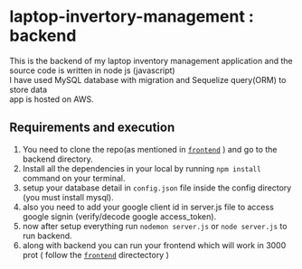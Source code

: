 # laptop-invertory-management : backend
This is the backend of my laptop inventory management application and the source code is written in node js (javascript)<br/>
I have used MySQL database with migration and Sequelize query(ORM) to store data <br/>
app is hosted on AWS. <br/>

## Requirements and execution
1. You need to clone the repo(as mentioned in <a href="">`frontend`</a> ) and go to the backend directory. <br/>
2. Install all the dependencies in your local by running `npm install` command on your terminal. <br/>
3. setup your database detail in `config.json` file inside the config directory (you must install mysql).<br/>
4. also you need to add your google client id in server.js file to access google signin (verify/decode google access_token).<br/>
5. now after setup everything run `nodemon server.js` or `node server.js` to run backend. <br/>
6. along with backend you can run your frontend which will work in 3000 prot ( follow the <a href="https://github.com/jagannath-swarnkar/laptop-invertory-management/tree/master/frontend">`frontend`</a> directectory )
